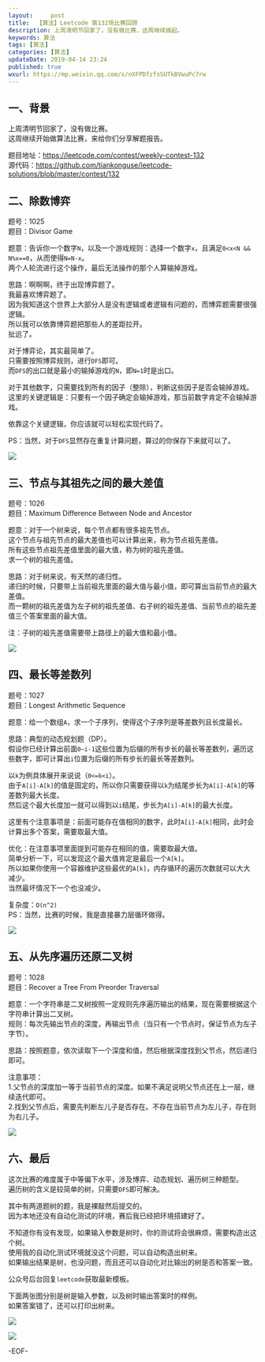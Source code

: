 ```yaml
---   
layout:     post  
title:  【算法】Leetcode 第132场比赛回顾  
description: 上周清明节回家了，没有做比赛，这周继续搞起。  
keywords: 算法  
tags: [算法]    
categories: [算法]  
updateDate: 2019-04-14 23:24   
published: true 
wxurl: https://mp.weixin.qq.com/s/nXFPDfzfsSUTkBVwuPc7rw  
---  
```



## 一、背景  


上周清明节回家了，没有做比赛。  
这周继续开始做算法比赛，来给你们分享解题报告。  


题目地址：https://leetcode.com/contest/weekly-contest-132  
源代码：https://github.com/tiankonguse/leetcode-solutions/blob/master/contest/132  


## 二、除数博弈  


题号：1025  
题目：Divisor Game  


题意：告诉你一个数字`N`，以及一个游戏规则：选择一个数字`x`，且满足`0<x<N && N%x==0`，从而使得`N=N-x`。  
两个人轮流进行这个操作，最后无法操作的那个人算输掉游戏。  


思路：啊啊啊，终于出现博弈题了。  
我最喜欢博弈题了。  
因为我知道这个世界上大部分人是没有逻辑或者逻辑有问题的，而博弈题需要很强逻辑。  
所以我可以依靠博弈题把那些人的差距拉开。  
扯远了。  


对于博弈论，其实最简单了。  
只需要按照博弈规则，进行`DFS`即可。  
而`DFS`的出口就是最小的输掉游戏的`N`，即`N=1`时是出口。  


对于其他数字，只需要找到所有的因子（整除），判断这些因子是否会输掉游戏。  
这里的关键逻辑是：只要有一个因子确定会输掉游戏，那当前数字肯定不会输掉游戏。  


依靠这个关键逻辑，你应该就可以轻松实现代码了。  


PS：当然，对于`DFS`显然存在重复计算问题，算过的你保存下来就可以了。  



![](https://res2019.tiankonguse.com/images/2019/04/14/leetcode-132-001.png)  


## 三、节点与其祖先之间的最大差值  


题号：1026  
题目：Maximum Difference Between Node and Ancestor  


题意：对于一个树来说，每个节点都有很多祖先节点。  
这个节点与祖先节点的最大差值也可以计算出来，称为节点祖先差值。  
所有这些节点祖先差值里面的最大值，称为树的祖先差值。    
求一个树的祖先差值。  


思路：对于树来说，有天然的递归性。  
递归的时候，只要带上当前祖先里面的最大值与最小值，即可算出当前节点的最大差值。  
而一颗树的祖先差值为左子树的祖先差值、右子树的祖先差值、当前节点的祖先差值三个答案里面的最大值。  


注：子树的祖先差值需要带上路径上的最大值和最小值。  



![](https://res2019.tiankonguse.com/images/2019/04/14/leetcode-132-002.png)  


## 四、最长等差数列  


题号：1027   
题目：Longest Arithmetic Sequence   


题意：给一个数组`A`，求一个子序列，使得这个子序列是等差数列且长度最长。  


思路：典型的动态规划题（DP）。  
假设你已经计算出前面`0~i-1`这些位置为后缀的所有步长的最长等差数列，遍历这些数字，即可计算出`i`位置为后缀的所有步长的最长等差数列。  


以`k`为例具体展开来说说（`0<=k<i`）。  
由于`A[i]-A[k]`的值是固定的，所以你只需要获得以`k`为结尾步长为`A[i]-A[k]`的等差数列最大长度。  
然后这个最大长度加一就可以得到以`i`结尾，步长为`A[i]-A[k]`的最大长度。  


这里有个注意事项是：前面可能存在值相同的数字，此时`A[i]-A[k]`相同，此时会计算出多个答案，需要取最大值。  


优化：在注意事项里面提到可能存在相同的值，需要取最大值。  
简单分析一下，可以发现这个最大值肯定是最后一个`A[k]`。  
所以如果你使用一个容器维护这些最优的`A[k]`，内存循环的遍历次数就可以大大减少。  
当然最坏情况下一个也没减少。  


复杂度：`O(n^2)`  
PS：当然，比赛的时候，我是直接暴力层循环做得。  


![](https://res2019.tiankonguse.com/images/2019/04/14/leetcode-132-003.png)  


## 五、从先序遍历还原二叉树  


题号：1028  
题目：Recover a Tree From Preorder Traversal   


题意：一个字符串是二叉树按照一定规则先序遍历输出的结果，现在需要根据这个字符串计算出二叉树。  
规则：每次先输出节点的深度，再输出节点（当只有一个节点时，保证节点为左子字节）。  


思路：按照题意，依次读取下一个深度和值，然后根据深度找到父节点，然后递归即可。  


注意事项：  
1.父节点的深度加一等于当前节点的深度。如果不满足说明父节点还在上一层，继续迭代即可。  
2.找到父节点后，需要先判断左儿子是否存在。不存在当前节点为左儿子，存在则为右儿子。  


![](https://res2019.tiankonguse.com/images/2019/04/14/leetcode-132-004.png)  


## 六、最后  


这次比赛的难度属于中等偏下水平，涉及博弈、动态规划、遍历树三种题型。  
遍历树的含义是较简单的树，只需要`DFS`即可解决。  


其中有两道题树的题，我是裸敲然后提交的。  
因为本地还没有自动化测试的环境，赛后我已经把环境搭建好了。  


不知道你有没有发现，如果输入参数是树时，你的测试将会很麻烦，需要构造出这个树。  
使用我的自动化测试环境就没这个问题，可以自动构造出树来。  
如果输出结果是树，也没问题，而且还可以自动化对比输出的树是否和答案一致。  


公众号后台回复`leetcode`获取最新模板。  


下面两张图分别是树是输入参数，以及树时输出答案时的样例。  
如果答案错了，还可以打印出树来。  


![](https://res2019.tiankonguse.com/images/2019/04/14/leetcode-132-005.png)  


![](https://res2019.tiankonguse.com/images/2019/04/14/leetcode-132-006.png)  


-EOF-  


